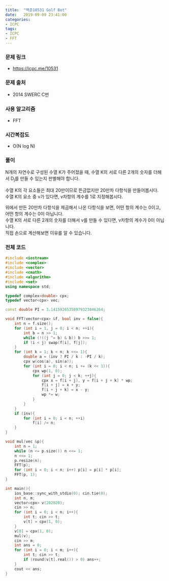 ```yaml
---
title:  "백준10531 Golf Bot"
date:   2019-09-09 23:41:00
categories:
- ICPC
tags:
- ICPC
- FFT
---
```


### 문제 링크
* https://icpc.me/10531

### 문제 출처
* 2014 SWERC C번

### 사용 알고리즘
* FFT

### 시간복잡도
* O(N log N)

### 풀이
N개의 자연수로 구성된 수열 K가 주어졌을 때, 수열 K의 서로 다른 2개의 숫자를 더해서 D<sub>j</sub>를 만들 수 있는지 판별해야 합니다.

수열 K의 각 요소들은 최대 20만이므로 뜬금없지만 20만차 다항식을 만들어봅시다.<br>
수열 K의 요소 중 v가 있다면, v차항의 계수를 1로 지정해봅시다.

위에서 만든 20만차 다항식을 제곱해서 나온 다항식을 보면, 어떤 항의 계수는 0이고, 어떤 항의 계수는 0이 아닙니다.<br>
수열 K의 서로 다른 2개의 숫자를 더해서 v를 만들 수 있다면, v차항의 계수가 0이 아닙니다.<br>
직접 손으로 계산해보면 이유를 알 수 있습니다.

### 전체 코드
```cpp
#include <iostream>
#include <complex>
#include <vector>
#include <cmath>
#include <algorithm>
#include <set>
using namespace std;

typedef complex<double> cpx;
typedef vector<cpx> vec;

const double PI = 3.14159265358979323846264;

void FFT(vector<cpx> &f, bool inv = false){
	int n = f.size();
	for (int i = 1, j = 0; i < n; ++i){
		int b = n >> 1;
		while (!((j ^= b) & b)) b >>= 1;
		if (i < j) swap(f[i], f[j]);
	}
	for (int k = 1; k < n; k <<= 1){
		double a = (inv ? PI / k : -PI / k);
		cpx w(cos(a), sin(a));
		for (int i = 0; i < n; i += (k << 1)){
			cpx wp(1, 0);
			for (int j = 0; j < k; ++j){
				cpx x = f[i + j], y = f[i + j + k] * wp;
				f[i + j] = x + y;
				f[i + j + k] = x - y;
				wp *= w;
			}
		}
	}
	if (inv){
		for (int i = 0; i < n; ++i)
			f[i] /= n;
	}
}

void mul(vec &p){
	int n = 1;
	while (n <= p.size()) n <<= 1;
	n <<= 1;
	p.resize(n);
	FFT(p);
	for (int i = 0; i < n; i++) p[i] = p[i] * p[i];
	FFT(p, 1);
}

int main(){
	ios_base::sync_with_stdio(0); cin.tie(0);
	int n, m;
	vector<cpx> v(202020);
	cin >> n;
	for (int i = 0; i < n; i++){
		int t; cin >> t;
		v[t] = cpx(1, 0);
	}
	v[0] = cpx(1, 0);
	mul(v);
	cin >> m;
	int ans = 0;
	for (int i = 0; i < m; i++){
		int t; cin >> t;
		if (round(v[t].real()) > 0) ans++;
	}
	cout << ans;
}
```
